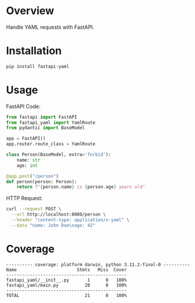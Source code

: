 # Overview

Handle YAML requests with FastAPI.

# Installation

```bash
pip install fastapi-yaml
```

# Usage

FastAPI Code:

```python
from fastapi import FastAPI
from fastapi_yaml import YamlRoute
from pydantic import BaseModel

app = FastAPI()
app.router.route_class = YamlRoute

class Person(BaseModel, extra='forbid'):
    name: str
    age: int

@app.post("/person")
def person(person: Person):
    return f"{person.name} is {person.age} years old"
```

HTTP Request:

```bash
curl --request POST \
  --url http://localhost:8000/person \
  --header "content-type: application/x-yaml" \
  --data "name: John Doe\nage: 42"
```

# Coverage

```text
---------- coverage: platform darwin, python 3.11.2-final-0 ----------
Name                       Stmts   Miss  Cover
----------------------------------------------
fastapi_yaml/__init__.py       1      0   100%
fastapi_yaml/main.py          20      0   100%
----------------------------------------------
TOTAL                         21      0   100%
```